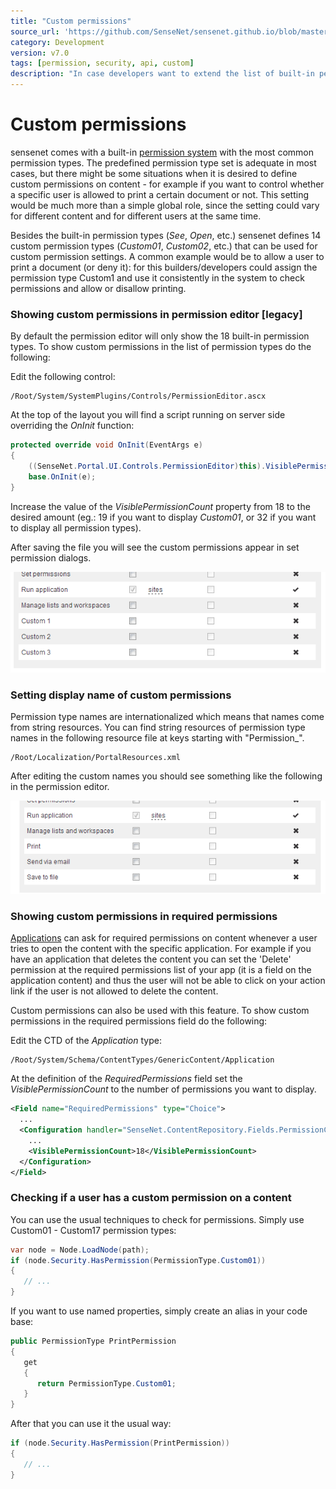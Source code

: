 ```yaml
---
title: "Custom permissions"
source_url: 'https://github.com/SenseNet/sensenet.github.io/blob/master/_docs/custom-permissions.md'
category: Development
version: v7.0
tags: [permission, security, api, custom]
description: "In case developers want to extend the list of built-in permissions there is a possibility to add custom permissions (for example Print) to the system."
---
```


# Custom permissions

sensenet comes with a built-in [permission system](permission-system) with the most common permission types. The predefined permission type set is adequate in most cases, but there might be some situations when it is desired to define custom permissions on content - for example if you want to control whether a specific user is allowed to print a certain document or not. This setting would be much more than a simple global role, since the setting could vary for different content and for different users at the same time.

Besides the built-in permission types (*See*, *Open*, etc.) sensenet defines 14 custom permission types (*Custom01*, *Custom02*, etc.) that can be used for custom permission settings. A common example would be to allow a user to print a document (or deny it): for this builders/developers could assign the permission type Custom1 and use it consistently in the system to check permissions and allow or disallow printing.

### Showing custom permissions in permission editor [legacy]
By default the permission editor will only show the 18 built-in permission types. To show custom permissions in the list of permission types do the following:

Edit the following control:

```
/Root/System/SystemPlugins/Controls/PermissionEditor.ascx
```

At the top of the layout you will find a script running on server side overriding the *OnInit* function:

```csharp
protected override void OnInit(EventArgs e)
{
    ((SenseNet.Portal.UI.Controls.PermissionEditor)this).VisiblePermissionCount = 18;
    base.OnInit(e);
}
```

Increase the value of the *VisiblePermissionCount* property from 18 to the desired amount (eg.: 19 if you want to display *Custom01*, or 32 if you want to display all permission types).

After saving the file you will see the custom permissions appear in set permission dialogs.

![Custom permissions in permission editor](img/custom-permissions/CustomPermissions1.png "Custom permissions in permission editor")

### Setting display name of custom permissions
Permission type names are internationalized which means that names come from string resources. You can find string resources of permission type names in the following resource file at keys starting with "Permission_".

```
/Root/Localization/PortalResources.xml
``` 

After editing the custom names you should see something like the following in the permission editor.

![Customized permission type names](img/custom-permissions/CustomPermissions4.png "Customized permission type names")

### Showing custom permissions in required permissions
[Applications](application) can ask for required permissions on content whenever a user tries to open the content with the specific application. For example if you have an application that deletes the content you can set the 'Delete' permission at the required permissions list of your app (it is a field on the application content) and thus the user will not be able to click on your action link if the user is not allowed to delete the content.

Custom permissions can also be used with this feature. To show custom permissions in the required permissions field do the following:

Edit the CTD of the *Application* type:

```
/Root/System/Schema/ContentTypes/GenericContent/Application
```

At the definition of the *RequiredPermissions* field set the *VisiblePermissionCount* to the number of permissions you want to display.

```xml
<Field name="RequiredPermissions" type="Choice">
  ...
  <Configuration handler="SenseNet.ContentRepository.Fields.PermissionChoiceFieldSetting">
    ...
    <VisiblePermissionCount>18</VisiblePermissionCount>
  </Configuration>
</Field>
```

### Checking if a user has a custom permission on a content
You can use the usual techniques to check for permissions. Simply use Custom01 - Custom17 permission types:

```csharp
var node = Node.LoadNode(path);
if (node.Security.HasPermission(PermissionType.Custom01)) 
{
   // ...
}
```

If you want to use named properties, simply create an alias in your code base:

```csharp
public PermissionType PrintPermission
{
   get
   {
      return PermissionType.Custom01;
   }
}
```

After that you can use it the usual way:

```csharp
if (node.Security.HasPermission(PrintPermission))
{
   // ...
}
```
